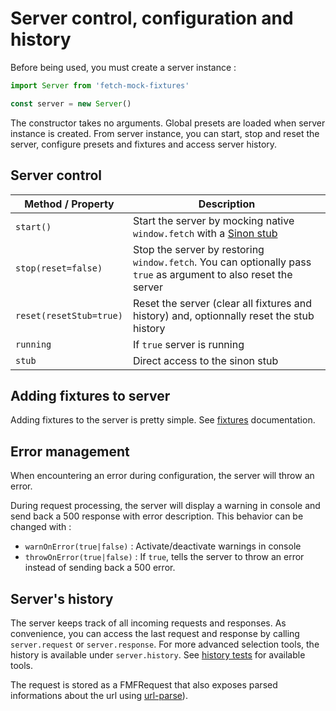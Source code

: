 # Server control, configuration and history
Before being used, you must create a server instance :

```javascript
import Server from 'fetch-mock-fixtures'

const server = new Server()
```

The constructor takes no arguments. Global presets are loaded when server instance is created. From server instance, you can start, stop and reset the server, configure presets and fixtures and access server history.

## Server control
Method / Property  |  Description
--|--
`start()`  | Start the server by mocking native `window.fetch` with a [Sinon stub](https://sinonjs.org/releases/latest/stubs/)
`stop(reset=false)`  |  Stop the server by restoring `window.fetch`. You can optionally pass `true` as argument to also reset the server
`reset(resetStub=true)`  | Reset the server (clear all fixtures and history) and, optionnally reset the stub history
`running`  |  If `true` server is running
`stub`  |  Direct access to the sinon stub

## Adding fixtures to server
Adding fixtures to the server is pretty simple. See [fixtures](fixtures.html) documentation.

## Error management
When encountering an error during configuration, the server will throw an error.

During request processing, the server will display a warning in console and send back a 500 response with error description. This behavior can be changed with :
- `warnOnError(true|false)` : Activate/deactivate warnings in console
- `throwOnError(true|false)` : If `true`, tells the server to throw an error instead of sending back a 500 error.

## Server's history
The server keeps track of all incoming requests and responses. As convenience, you can access the last request and response by calling `server.request` or `server.response`. For more advanced selection tools, the history is available under `server.history`. See [history tests](../test-file/tests/units/history.spec.js.html) for available tools.

The request is stored as a FMFRequest that also exposes parsed informations about the url using [url-parse](https://github.com/unshiftio/url-parse#readme)).
